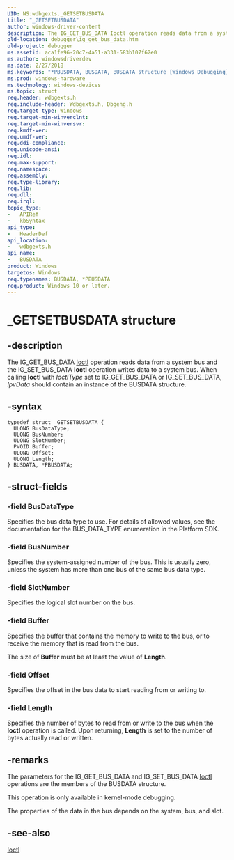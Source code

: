 ```yaml
---
UID: NS:wdbgexts._GETSETBUSDATA
title: "_GETSETBUSDATA"
author: windows-driver-content
description: The IG_GET_BUS_DATA Ioctl operation reads data from a system bus and the IG_SET_BUS_DATA Ioctl operation writes data to a system bus.
old-location: debugger\ig_get_bus_data.htm
old-project: debugger
ms.assetid: aca1fe96-20c7-4a51-a331-583b107f62e0
ms.author: windowsdriverdev
ms.date: 2/27/2018
ms.keywords: "*PBUSDATA, BUSDATA, BUSDATA structure [Windows Debugging], GETSETBUSDATA, GETSETBUSDATA structure [Windows Debugging], PBUSDATA, PBUSDATA structure pointer [Windows Debugging], WdbgExts_Ref_090ca26a-5955-40c6-82c3-310a02a9d64d.xml, _GETSETBUSDATA, debugger.ig_get_bus_data, wdbgexts/GETSETBUSDATA, wdbgexts/PBUSDATA"
ms.prod: windows-hardware
ms.technology: windows-devices
ms.topic: struct
req.header: wdbgexts.h
req.include-header: Wdbgexts.h, Dbgeng.h
req.target-type: Windows
req.target-min-winverclnt: 
req.target-min-winversvr: 
req.kmdf-ver: 
req.umdf-ver: 
req.ddi-compliance: 
req.unicode-ansi: 
req.idl: 
req.max-support: 
req.namespace: 
req.assembly: 
req.type-library: 
req.lib: 
req.dll: 
req.irql: 
topic_type:
-	APIRef
-	kbSyntax
api_type:
-	HeaderDef
api_location:
-	wdbgexts.h
api_name:
-	BUSDATA
product: Windows
targetos: Windows
req.typenames: BUSDATA, *PBUSDATA
req.product: Windows 10 or later.
---
```


# _GETSETBUSDATA structure


## -description


The IG_GET_BUS_DATA <a href="..\wdbgexts\nc-wdbgexts-pwindbg_ioctl_routine.md">Ioctl</a> operation reads data from a system bus and the IG_SET_BUS_DATA <b>Ioctl</b> operation writes data to a system bus.  When calling <b>Ioctl</b> with <i>IoctlType</i> set to IG_GET_BUS_DATA or IG_SET_BUS_DATA, <i>IpvData</i> should contain an instance of the BUSDATA structure.
  


## -syntax


````
typedef struct _GETSETBUSDATA {
  ULONG BusDataType;
  ULONG BusNumber;
  ULONG SlotNumber;
  PVOID Buffer;
  ULONG Offset;
  ULONG Length;
} BUSDATA, *PBUSDATA;
````


## -struct-fields




### -field BusDataType

Specifies the bus data type to use.  For details of allowed values, see the documentation for the BUS_DATA_TYPE enumeration in the Platform SDK.


### -field BusNumber

Specifies the system-assigned number of the bus.  This is usually zero, unless the system has more than one bus of the same bus data type.


### -field SlotNumber

Specifies the logical slot number on the bus.


### -field Buffer

Specifies the buffer that contains the memory to write to the bus, or to receive the memory that is read from the bus.

The size of <b>Buffer</b> must be at least the value of <b>Length</b>.


### -field Offset

Specifies the offset in the bus data to start reading from or writing to.


### -field Length

Specifies the number of bytes to read from or write to the bus when the <b>Ioctl</b> operation is called.  Upon returning, <b>Length</b> is set to the number of bytes actually read or written.


## -remarks



The parameters for the IG_GET_BUS_DATA and IG_SET_BUS_DATA <a href="..\wdbgexts\nc-wdbgexts-pwindbg_ioctl_routine.md">Ioctl</a> operations are the members of the BUSDATA structure.

This operation is only available in kernel-mode debugging.

The properties of the data in the bus depends on the system, bus, and slot.




## -see-also

<a href="..\wdbgexts\nc-wdbgexts-pwindbg_ioctl_routine.md">Ioctl</a>



 

 


